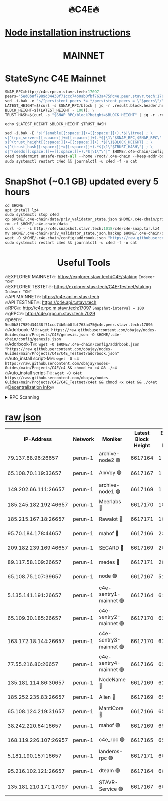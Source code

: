 <h1 align="center"> 🔥C4E🔥</h1>

[Node installation instructions](https://github.com/obajay/nodes-Guides/tree/main/Projects/C4E)
=

<h1 align="center"> MAINNET</h1>

# StateSync C4E Mainnet
```python
SNAP_RPC=http://c4e.rpc.m.stavr.tech:17097
peers="5ed0b8f7989d34438f71ccc74b0ab0fbf763a475@c4e.peer.stavr.tech:17096"
sed -i.bak -e "s/^persistent_peers *=.*/persistent_peers = \"$peers\"/" $HOME/.c4e-chain/config/config.toml
LATEST_HEIGHT=$(curl -s $SNAP_RPC/block | jq -r .result.block.header.height); \
BLOCK_HEIGHT=$((LATEST_HEIGHT - 100)); \
TRUST_HASH=$(curl -s "$SNAP_RPC/block?height=$BLOCK_HEIGHT" | jq -r .result.block_id.hash)

echo $LATEST_HEIGHT $BLOCK_HEIGHT $TRUST_HASH

sed -i.bak -E "s|^(enable[[:space:]]+=[[:space:]]+).*$|\1true| ; \
s|^(rpc_servers[[:space:]]+=[[:space:]]+).*$|\1\"$SNAP_RPC,$SNAP_RPC\"| ; \
s|^(trust_height[[:space:]]+=[[:space:]]+).*$|\1$BLOCK_HEIGHT| ; \
s|^(trust_hash[[:space:]]+=[[:space:]]+).*$|\1\"$TRUST_HASH\"| ; \
s|^(seeds[[:space:]]+=[[:space:]]+).*$|\1\"\"|" $HOME/.c4e-chain/config/config.toml
c4ed tendermint unsafe-reset-all --home /root/.c4e-chain --keep-addr-book
sudo systemctl restart c4ed && journalctl -u c4ed -f -o cat
```
# SnapShot (~0.1 GB) updated every 5 hours
```python
cd $HOME
apt install lz4
sudo systemctl stop c4ed
cp $HOME/.c4e-chain/data/priv_validator_state.json $HOME/.c4e-chain/priv_validator_state.json.backup
rm -rf $HOME/.c4e-chain/data
curl -o - -L http://c4e.snapshot.stavr.tech:1018/c4e/c4e-snap.tar.lz4 | lz4 -c -d - | tar -x -C $HOME/.c4e-chain --strip-components 2
mv $HOME/.c4e-chain/priv_validator_state.json.backup $HOME/.c4e-chain/data/priv_validator_state.json
wget -O $HOME/.c4e-chain/config/addrbook.json "https://raw.githubusercontent.com/obajay/nodes-Guides/main/Projects/C4E/addrbook.json"
sudo systemctl restart c4ed && journalctl -u c4ed -f -o cat
```
 <h1 align="center"> Useful Tools</h1>

🔥EXPLORER MAINNET🔥:  https://explorer.stavr.tech/C4E/staking            `Indexer "ON"` \
🔥EXPLORER TESTET🔥:   https://explorer.stavr.tech/C4E-Testnet/staking     `Indexer "ON"` \
🔥API MAINNET🔥:       https://c4e.api.m.stavr.tech \
🔥API TESTNET🔥:       https://c4e.api.t.stavr.tech \
🔥RPC🔥:               http://c4e.rpc.m.stavr.tech:17097                  `Snapshot-interval = 100` \
🔥gRPC🔥:              http://c4e.grpc.m.stavr.tech:7029 \
🔥peer🔥:              `5ed0b8f7989d34438f71ccc74b0ab0fbf763a475@c4e.peer.stavr.tech:17096` \
🔥Addrbook-M🔥:    ```wget https://raw.githubusercontent.com/obajay/nodes-Guides/main/Projects/C4E/genesis.json -O $HOME/.c4e-chain/config/genesis.json``` \
🔥Addrbook-T🔥:    ```wget -O $HOME/.c4e-chain/config/addrbook.json "https://raw.githubusercontent.com/obajay/nodes-Guides/main/Projects/C4E/C4E_Testnet/addrbook.json"``` \
🔥Auto_install script-M🔥: ```wget -O c4 https://raw.githubusercontent.com/obajay/nodes-Guides/main/Projects/C4E/c4 && chmod +x c4 && ./c4``` \
🔥Auto_install script-T🔥: ```wget -O c4et https://raw.githubusercontent.com/obajay/nodes-Guides/main/Projects/C4E/C4E_Testnet/c4et && chmod +x c4et && ./c4et``` \
🔥[Decentralization Info](https://github.com/obajay/StateSync-snapshots/tree/main/Projects/C4E/Decentralization)🔥




<details>
<summary>RPC Scanning</summary>

<h2 align="center"> We scan nodes in real time every 4 hours. And we provide the final result of RPC endpoints.
We cannot influence the operation of these nodes in any way. </h2>


```python
If Voting Power is higher than 0 --> then the Node is a validator of the network and may be subject to attack and be a potential threat to the chain.
```
```python
We marked such validators with a red symbol
```

</details>

[raw json](https://rpc-check.c4e.stavr.tech/c4e/rpc-c4e-result.json)
=



<table><tr><th>IP-Address</th><th>Network</th><th>Moniker</th><th>Latest Block Height</th><th>Earliest Block Height</th><th>Catching Up</th><th>Tx Index</th><th>Voting Power</th><th>Scan Time</th></tr><tr><td>79.137.68.96:26657</td><td>perun-1</td><td>archive-node2 🟢</td><td>6617164</td><td>1</td><td>False</td><td>on</td><td>0</td><td>2024-01-06T18:56:59.616436778UTC</td></tr><tr><td>65.108.70.119:33657</td><td>perun-1</td><td>AlxVoy 🟢</td><td>6617167</td><td>1</td><td>False</td><td>on</td><td>0</td><td>2024-01-06T18:57:13.797362858UTC</td></tr><tr><td>149.202.66.111:26657</td><td>perun-1</td><td>archive-node1 🟢</td><td>6617169</td><td>1</td><td>False</td><td>on</td><td>0</td><td>2024-01-06T18:57:29.860537672UTC</td></tr><tr><td>185.245.182.192:46657</td><td>perun-1</td><td>Meerlabs 🔴</td><td>6617170</td><td>1051501</td><td>False</td><td>on</td><td>493550</td><td>2024-01-06T18:57:35.498371331UTC</td></tr><tr><td>185.215.167.18:26657</td><td>perun-1</td><td>Rawalot 🔴</td><td>6617171</td><td>1090501</td><td>False</td><td>on</td><td>579034</td><td>2024-01-06T18:57:47.542353906UTC</td></tr><tr><td>95.70.184.178:44657</td><td>perun-1</td><td>mahof 🔴</td><td>6617166</td><td>2342001</td><td>False</td><td>off</td><td>1360185</td><td>2024-01-06T18:57:13.062375613UTC</td></tr><tr><td>209.182.239.169:46657</td><td>perun-1</td><td>SECARD 🔴</td><td>6617169</td><td>2616101</td><td>False</td><td>off</td><td>675729</td><td>2024-01-06T18:57:27.213814769UTC</td></tr><tr><td>89.117.58.109:26657</td><td>perun-1</td><td>medes 🔴</td><td>6617171</td><td>2826001</td><td>False</td><td>off</td><td>471345</td><td>2024-01-06T18:57:42.688752284UTC</td></tr><tr><td>65.108.75.107:39657</td><td>perun-1</td><td>node 🟢</td><td>6617167</td><td>5198801</td><td>False</td><td>on</td><td>0</td><td>2024-01-06T18:57:16.278255731UTC</td></tr><tr><td>5.135.141.191:26657</td><td>perun-1</td><td>c4e-sentry1-mainnet 🟢</td><td>6617164</td><td>6198001</td><td>False</td><td>on</td><td>0</td><td>2024-01-06T18:56:58.930543351UTC</td></tr><tr><td>65.109.30.185:26657</td><td>perun-1</td><td>c4e-sentry2-mainnet 🟢</td><td>6617170</td><td>6238301</td><td>False</td><td>on</td><td>0</td><td>2024-01-06T18:57:35.141969921UTC</td></tr><tr><td>163.172.18.144:26657</td><td>perun-1</td><td>c4e-sentry3-mainnet 🟢</td><td>6617170</td><td>6239001</td><td>False</td><td>on</td><td>0</td><td>2024-01-06T18:57:36.211236687UTC</td></tr><tr><td>77.55.216.80:26657</td><td>perun-1</td><td>c4e-sentry4-mainnet 🟢</td><td>6617166</td><td>6241001</td><td>False</td><td>on</td><td>0</td><td>2024-01-06T18:57:13.472786704UTC</td></tr><tr><td>135.181.114.86:30657</td><td>perun-1</td><td>NodeName 🔴</td><td>6617169</td><td>6284301</td><td>False</td><td>off</td><td>334749</td><td>2024-01-06T18:57:30.176262994UTC</td></tr><tr><td>185.252.235.83:26657</td><td>perun-1</td><td>Alien 🔴</td><td>6617169</td><td>6502501</td><td>False</td><td>on</td><td>380508</td><td>2024-01-06T18:57:30.545556441UTC</td></tr><tr><td>65.108.124.219:31657</td><td>perun-1</td><td>MantiCore 🔴</td><td>6617166</td><td>6517166</td><td>False</td><td>off</td><td>837921</td><td>2024-01-06T18:57:12.582269026UTC</td></tr><tr><td>38.242.220.64:16657</td><td>perun-1</td><td>mahof 🟢</td><td>6617169</td><td>6545801</td><td>False</td><td>off</td><td>0</td><td>2024-01-06T18:57:27.521085822UTC</td></tr><tr><td>168.119.226.107:26957</td><td>perun-1</td><td>c4e_rpc 🟢</td><td>6617165</td><td>6554001</td><td>False</td><td>on</td><td>0</td><td>2024-01-06T18:57:06.004891317UTC</td></tr><tr><td>5.181.190.157:16657</td><td>perun-1</td><td>landeros-rpc 🟢</td><td>6617171</td><td>6607501</td><td>False</td><td>on</td><td>0</td><td>2024-01-06T18:57:47.172165954UTC</td></tr><tr><td>95.216.102.121:26657</td><td>perun-1</td><td>dteam 🟢</td><td>6617164</td><td>6613201</td><td>False</td><td>on</td><td>0</td><td>2024-01-06T18:56:59.242836959UTC</td></tr><tr><td>135.181.210.171:17097</td><td>perun-1</td><td>STAVR-Service 🟢</td><td>6617167</td><td>6613501</td><td>False</td><td>on</td><td>0</td><td>2024-01-06T18:57:18.635466849UTC</td></tr></table>
